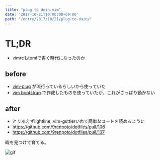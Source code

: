 ```yaml
---
title: "plug to dein.vim"
date: '2017-10-21T10:00:00+09:00'
path: "/entry/2017/10/21/plug-to-dain/"
---
```

# TL;DR

- vimrcもtomlで書く時代になったのか

## before

- [vim-plug](https://github.com/junegunn/vim-plug) が流行っているらしいから使っていた
- [vim bootstrap](https://github.com/avelino/vim-bootstrap) で作成したものを使っていたが、これがさっぱり動かない

## after

- とりあえずlightline, vim-guttierいれて簡単なコードを読めるように
- <https://github.com/9renpoto/dotfiles/pull/106>
- <https://github.com/9renpoto/dotfiles/pull/107>

暇を見つけて育てる。

![gif](https://media.giphy.com/media/MhoboI1uPxrRm/giphy.gif)
